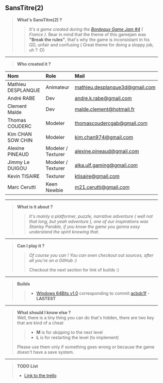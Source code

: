 
## SansTitre(2) ##

> **What's SansTitre(2) ?**
>> *It's a game created during the [Bordeaux Game Jam #4](https://www.facebook.com/Flat226-1393782450903925/photos/?tab=album&album_id=1818289598453206) ( France ).*
>> Bear in mind that the theme of this gamejam was **"Break the rules"**, that's why the game is inconsistant in his GD, unfair and confusing ( Great theme for doing a sloppy job, uh ? :D)

---
>   **Who created it ?**

|         Nom        |         Role         |              Mail              	|
|:-------------------|:--------------------	|:------------------------------	|
| Mathieu DESPLANQUE | Animateur            | mathieu.desplanque3d@gmail.com 	|
| André RABE         | Dev                  | andre.k.rabe@gmail.com         	|
| Clement Malde      | Dev                  | malde.clement@hotmail.fr       	|
| Thomas COUDERC     | Modeler				| thomascoudercgab@gmail.com     	|
| Kim CHAN SOW CHIN  | Modeler				| kim.chan974@gmail.com          	|
| Alexine PINEAUD    | Modeler / Texturer	| alexine.pineaud@gmail.com      	|
| Jimmy Le DUIGOU    | Modeler / Texturer	| alka.ulf.gaming@gmail.com      	|
| Kevin TISAIRE      | Texturer				| ktisaire@gmail.com             	|
| Marc Cerutti       | Keen Newbie			| m21.cerutti@gmail.com          	|

---
> **What is it about ?**
>> *It's mainly a platformer, puzzle, narrative adventure ( well not that long, but yeah adventure ), one of our inspirations was Stanley Parable, if you know the game you gonna easy understand the spirit knowing that.*

---
> **Can I play it ?**
> > *Of course you can ! You can even checkout out sources, after all you're on a GitHub :)*
> >
> > Checkout the next section for link of builds :)

---

> **Builds**
> > - [Windows 64Bits v1.0](https://drive.google.com/open?id=0B9EgTPMyUdAMUFdDZEFjaUpzVkU) corresponding to commit [acbdc1f](https://github.com/Andre-Rb/TrollGramm/commit/acbdc1fb222c7feb512c4ac2e851d241307ceb0b) - **LASTEST**

---
> **What should I know else ?**  
>  Well, there is a tiny thing you can do that's hidden, there are two key that are kind of a cheat 
> > - **M** is for skipping to the next level
> > - **L** is for restarting the level (to implement)
> 
> Please use them only if something goes wrong or because the game doesn't have a save system.

---

> **TODO List**
>  
> - [Link to the trello](https://trello.com/b/fMTl3ET5/todos)



